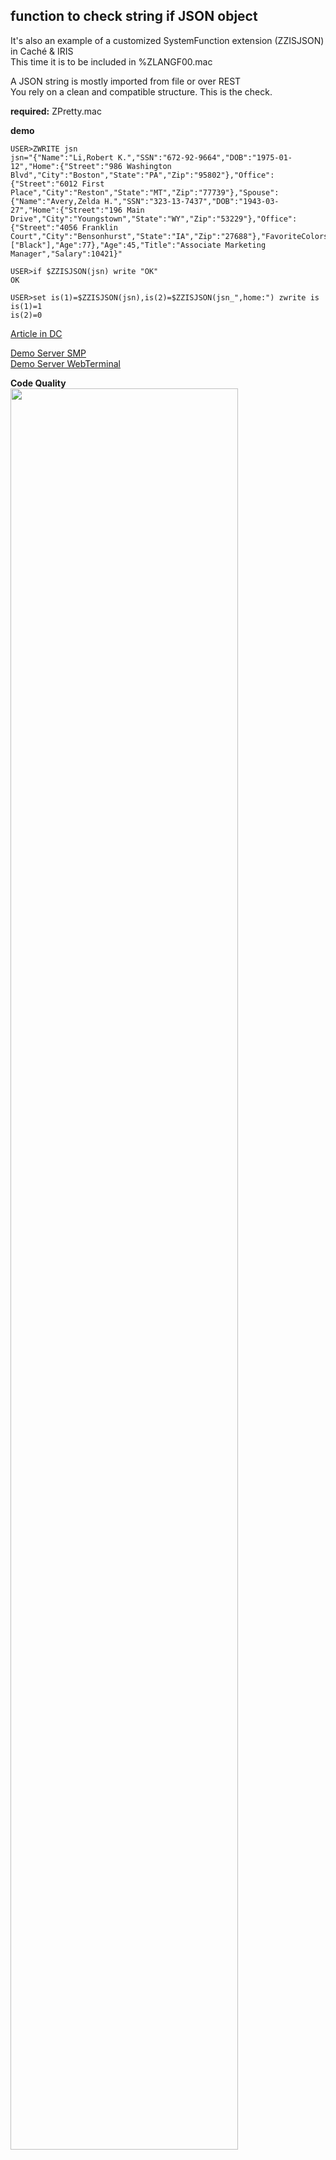 ## function  to check string if JSON object
It's also an example of a customized SystemFunction extension (ZZISJSON) in Caché & IRIS    
This time it is to be included in %ZLANGF00.mac    

A JSON string is mostly imported from file or over REST    
You rely on a clean and compatible structure. This is the check.   

__required:__    ZPretty.mac   

__demo__
```
USER>ZWRITE jsn  
jsn="{"Name":"Li,Robert K.","SSN":"672-92-9664","DOB":"1975-01-12","Home":{"Street":"986 Washington Blvd","City":"Boston","State":"PA","Zip":"95802"},"Office":{"Street":"6012 First Place","City":"Reston","State":"MT","Zip":"77739"},"Spouse":{"Name":"Avery,Zelda H.","SSN":"323-13-7437","DOB":"1943-03-27","Home":{"Street":"196 Main Drive","City":"Youngstown","State":"WY","Zip":"53229"},"Office":{"Street":"4056 Franklin Court","City":"Bensonhurst","State":"IA","Zip":"27688"},"FavoriteColors":["Black"],"Age":77},"Age":45,"Title":"Associate Marketing Manager","Salary":10421}" 

USER>if $ZZISJSON(jsn) write "OK"   
OK

USER>set is(1)=$ZZISJSON(jsn),is(2)=$ZZISJSON(jsn_",home:") zwrite is   
is(1)=1
is(2)=0

```

[Article in DC](https://community.intersystems.com/post/function-check-if-string-json-object)  

[Demo Server SMP](https://isjson.demo.community.intersystems.com/csp/sys/UtilHome.csp)   
[Demo Server WebTerminal](https://isjson.demo.community.intersystems.com/terminal/)    
        
**Code Quality**   
<img width="85%" src="https://openexchange.intersystems.com/mp/img/packages/1759/screenshots/rp34k4oky4xiraymuiwpyesulca.jpg">
